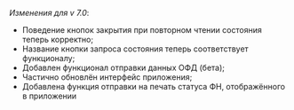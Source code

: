 ﻿_Изменения для v 7.0_:
- Поведение кнопок закрытия при повторном чтении состояния теперь корректно;
- Название кнопки запроса состояния теперь соответствует функционалу;
- Добавлен функционал отправки данных ОФД (бета);
- Частично обновлён интерфейс приложения;
- Добавлена функция отправки на печать статуса ФН, отображённого в приложении
